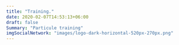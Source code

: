 ```yaml
---
title: "Training."
date: 2020-02-07T14:53:13+06:00
draft: false
Summary: "Particule training"
imgSocialNetwork: "images/logo-dark-horizontal-520px-270px.png"
---
```

